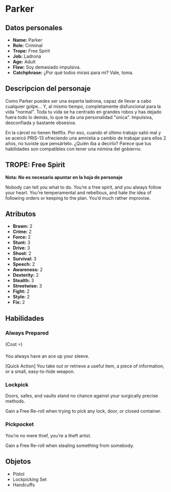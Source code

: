 
# Parker

## Datos personales

* **Name:** Parker
* **Role:** Criminal
* **Trope:** Free Spirit
* **Job:** Ladrona
* **Age:** Adult
* **Flaw:** Soy demasiado impulsiva.
* **Catchphrase:** ¿Por qué todos mirais para mí? Vale, toma.

## Descripcion del personaje

Como Parker puedes ser una experta ladrona, capaz de llevar a cabo cualquier golpe... Y, al mismo tiempo, completamente disfuncional para la vida "normal". Toda tu vida se ha centrado en grandes robos y has dejado fuera todo lo demás, lo que te da una personalidad "única". Impulsiva, desconfiada y bastante obsesiva.

En la cárcel no tienen Netflix. Por eso, cuando el último trabajo salió mal y se acercó PRIS-13 ofreciendo una amnistía a cambio de trabajar para ellos 2 años, no tuviste que pensártelo. ¿Quién iba a decirlo? Parece que tus habilidades son compatibles con tener una nómina del gobierno.


## TROPE: Free Spirit

**Nota: No es necesario apuntar en la hoja de personaje**

Nobody can tell you what to do. You’re a free spirit, and you always follow your heart. You’re temperamental and rebellious, and hate the idea of following orders or keeping to the plan. You’d much rather improvise.

## Atributos

* **Brawn:** 2
* **Crime:** 2
* **Force:** 2
* **Stunt:** 3
* **Drive:** 3
* **Shoot:** 2
* **Survival:** 3
* **Speech:** 2
* **Awareness:** 2
* **Dexterity:** 2
* **Stealth:** 3
* **Streetwise:** 3
* **Fight:** 2
* **Style:** 2
* **Fix:** 2


## Habilidades

### Always Prepared

(Cost ⚡)

You always have an ace up your sleeve.

[Quick Action] You take out or retrieve a useful item, a piece of information, or a small, easy-to-hide weapon.


### Lockpick

Doors, safes, and vaults stand no chance against your surgically precise methods.

Gain a Free Re-roll when trying to pick any lock, door, or closed container.


### Pickpocket

You’re no mere thief, you’re a theft artist.

Gain a Free Re-roll when stealing something from somebody.




## Objetos

* Pistol
* Lockpicking Set
* Handcuffs

